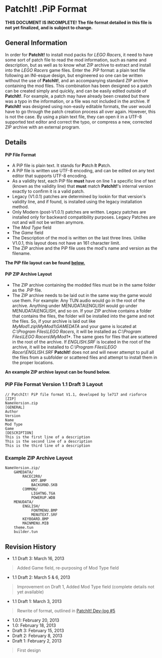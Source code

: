 PatchIt! .PiP Format
====================

**THIS DOCUMENT IS INCOMPLETE! The file format detailed in this file is not yet finalized, and is subject to change.**

General Information
-------------------

In order for **PatchIt!** to install mod packs for *LEGO Racers*, it need to have some sort of patch file to read the mod information, such as name and 
description, but as well as to know what ZIP archive to extract and install into the *LEGO Racers* game files. Enter the .PiP format: a plain text file 
following an INI-esque design, but engineered so one can be written without the use of **PatchIt!**, and an accompanying standard ZIP archive containing the 
mod files. This combination has been designed so a patch can be created simply and quickly, and can be easily edited outside of **PatchIt!**. For example, a 
patch may have already been created but there was a typo in the information, or a file was not included in the archive. If **PatchIt!** was designed using 
non-easily editable formats, the user would have to go through the patch creation process all over again. However, this is not the case. By using a plain text 
file, they can open it in a UTF-8 supported text editor and correct the typo, or compress a new, corrected ZIP archive with an external program.

Details
-------

#### PiP File Format

* A PiP file is plain text. It stands for **P**atch **I**t **P**atch.
* A PiP file is written use UTF-8 encoding, and can be edited on any text editor that supports UTF-8 encoding.
* As a validity test, each PiP file **must** have on line 1 a specific line of text (known as the validity line) 
that **must** match **PatchIt!**'s internal version exactly to confirm it is a valid patch.
* Legacy (V1.0.1) patches are determined by lookin for that version's validity line, and if found, is installed using the legacy installation method.
* Only Modern (post-V1.0.1) patches are written. Legacy patches are installed only for backward compatibility purposes. Legacy Patches are not and will not be 
written anymore.  
* The *Mod Type* field
* The *Game* field
* The Description of the mod is written on the last three lines. Unlike V1.0.1, this layout does not have an 161 character limit.
* The ZIP archive and the PiP file uses the mod's name and version as the filename.

**The PiP file layout can be found [below.](#pip-file-format-version-11-draft-3-layout)**

#### PiP ZIP Archive Layout

* The ZIP archive containing the modded files must be in the same folder as the .PiP file.
* The ZIP archive needs to be laid out in the same way the game would use them. For example: Any TUN audio would go in the root of the archive. Anything under 
MENUDATA\ENGLISH would go under MENUDATA\ENGLISH, and so on. If your ZIP archive contains a folder that contains the files, the folder will be installed into 
the game and not the files. So, if your archive is laid out like *MyMod1.zip\MyMod1\GAMEDATA* and your game is located at *C:\Program Files\LEGO Racers*, it 
will be installed as *C:\Program Files\LEGO Racers\MyMod1\**. 
The same goes for files that are scattered in the root of the archive. If *ENGLISH.SRF* is located in the root of the archive, it will be installed to 
*C:\Program Files\LEGO Racer\ENGLISH.SRF*
**PatchIt!** does not and will never attempt to pull all the files from a subfolder or scattered files and attempt to install them in the proper locations. 

**An example ZIP archive layout can be found below.**

### PiP File Format Version 1.1 Draft 3 Layout

```
// PatchIt! PiP file format V1.1, developed by le717 and rioforce
[ZIP]
NameVersion.zip
[GENERAL]
Author
Version
Name
Mod Type
Game
[DESCRIPTION]
This is the first line of a description
This is the second line of a description
This is the third line of a description
```

### Example ZIP Archive Layout

```
NameVersion.zip/
    GAMEDATA/
        RACEC2R0/
			KMT.BMP
			BACKGRND.SKB
		COMMON/
			LIGHTNG.TGA
			POWERUP.WDB
    MENUDATA/
		ENGLISH/
			FONTMENU.BMP
			MENUTEXT.SRF
        KEYBOARD.BMP
		MAINMENU.MIB
    theme.tun
	builder.tun
```

Revision History
----------------

* 1.1 Draft 3: March 16, 2013

> Added Game field, re-purposing of Mod Type field

* 1.1 Draft 2: March 5 & 6, 2013

> Improvement on Draft 1, Added Mod Type field (complete details not yet available)

* 1.1 Draft 1: March 3, 2013

> Rewrite of format, outlined in [PatchIt! Dev-log #5](http://wp.me/p1V5ge-yl)

* 1.0.1: February 20, 2013
* 1.0: February 18, 2013
* Draft 3: February 15, 2013
* Draft 2: February 8, 2013
* Draft 1: February 2, 2013

> First design
